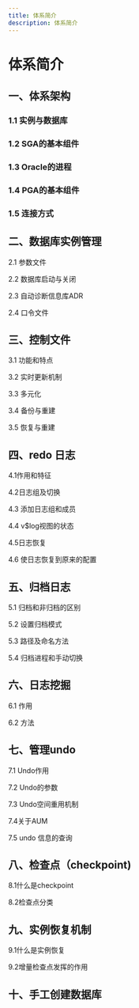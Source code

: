 ```yaml
---
title: 体系简介
description: 体系简介
---
```


# 体系简介

## 一、体系架构

### 1.1 实例与数据库

### 1.2 SGA的基本组件

### 1.3 Oracle的进程

### 1.4 PGA的基本组件

### 1.5 连接方式

## 二、数据库实例管理

2.1 参数文件

2.2 数据库启动与关闭

2.3 自动诊断信息库ADR

2.4 口令文件

## 三、控制文件

3.1 功能和特点

3.2 实时更新机制

3.3 多元化

3.4 备份与重建

3.5 恢复与重建

## 四、redo 日志

4.1作用和特征

4.2日志组及切换

4.3 添加日志组和成员

4.4 v$log视图的状态

4.5日志恢复

4.6 使日志恢复到原来的配置

## 五、归档日志

5.1 归档和非归档的区别

5.2 设置归档模式

5.3 路径及命名方法

5.4 归档进程和手动切换

## 六、日志挖掘

6.1 作用

6.2 方法

## 七、管理undo

7.1 Undo作用

7.2 Undo的参数

7.3 Undo空间重用机制

7.4关于AUM

7.5 undo 信息的查询

## 八、检查点（checkpoint)

8.1什么是checkpoint

8.2检查点分类

## 九、实例恢复机制

9.1什么是实例恢复

9.2增量检查点发挥的作用

## 十、手工创建数据库
